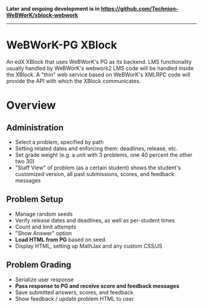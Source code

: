 **Later and ongoing development is in https://github.com/Technion-WeBWorK/xblock-webwork**

---

WeBWorK-PG XBlock
=================
An edX XBlock that uses WeBWorK's PG as its backend.
LMS functionality usually handled by WeBWorK's webwork2 LMS code will be handled inside the XBlock.
A "thin" web service based on WeBWorK's XMLRPC code will provide the API with which the XBlock communicates.

Overview
========

Administration
--------------
* Select a problem, specified by path
* Setting related dates and enforcing them: deadlines, release, etc.
* Set grade weight (e.g. a unit with 3 problems, one 40 percent the other two 30)
* "Staff View" of problem (as a certain student) shows the student's customized version, all past submissions, scores, and feedback messages

Problem Setup
-------------
* Manage random seeds
* Verify release dates and deadlines, as well as per-student times
* Count and limit attempts
* "Show Answer" option
* __Load HTML from PG__ based on seed. 
* Display HTML, setting up MathJax and any custom CSS/JS

Problem Grading
---------------
* Serialize user response
* __Pass response to PG and receive score and feedback messages__
* Save submitted answers, scores, and feedback
* Show feedback / update problem HTML to user
